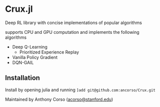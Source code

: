 # Crux.jl

Deep RL library with concise implementations of popular algorithms

supports CPU and GPU computation and implements the following algorithms

* Deep Q-Learning
  * Prioritized Experience Replay
* Vanilla Policy Gradient
* DQN-GAIL

## Installation

Install by opening julia and running `]add git@github.com:ancorso/Crux.git`

Maintained by Anthony Corso (acorso@stanford.edu)